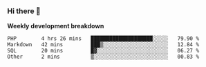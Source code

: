 ### Hi there 👋


**Weekly development breakdown**

<!--START_SECTION:waka-->
```text
PHP        4 hrs 26 mins   ████████████████████░░░░░   79.90 % 
Markdown   42 mins         ███▒░░░░░░░░░░░░░░░░░░░░░   12.84 % 
SQL        20 mins         █▓░░░░░░░░░░░░░░░░░░░░░░░   06.27 % 
Other      2 mins          ▒░░░░░░░░░░░░░░░░░░░░░░░░   00.83 % 
```
<!--END_SECTION:waka-->
